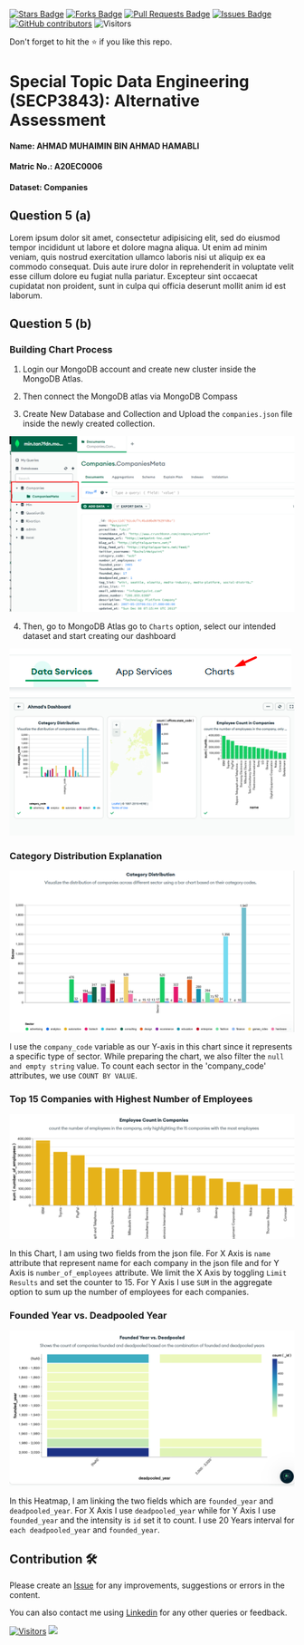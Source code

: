 <a href="https://github.com/drshahizan/SECP3843/stargazers"><img src="https://img.shields.io/github/stars/drshahizan/SECP3843" alt="Stars Badge"/></a>
<a href="https://github.com/drshahizan/SECP3843/network/members"><img src="https://img.shields.io/github/forks/drshahizan/SECP3843" alt="Forks Badge"/></a>
<a href="https://github.com/drshahizan/SECP3843/pulls"><img src="https://img.shields.io/github/issues-pr/drshahizan/SECP3843" alt="Pull Requests Badge"/></a>
<a href="https://github.com/drshahizan/SECP3843/issues"><img src="https://img.shields.io/github/issues/drshahizan/SECP3843" alt="Issues Badge"/></a>
<a href="https://github.com/drshahizan/SECP3843/graphs/contributors"><img alt="GitHub contributors" src="https://img.shields.io/github/contributors/drshahizan/SECP3843?color=2b9348"></a>
![Visitors](https://api.visitorbadge.io/api/visitors?path=https%3A%2F%2Fgithub.com%2Fdrshahizan%2FSECP3843&labelColor=%23d9e3f0&countColor=%23697689&style=flat)

Don't forget to hit the :star: if you like this repo.

# Special Topic Data Engineering (SECP3843): Alternative Assessment

#### Name: AHMAD MUHAIMIN BIN AHMAD HAMABLI

#### Matric No.: A20EC0006

#### Dataset: Companies

## Question 5 (a)

Lorem ipsum dolor sit amet, consectetur adipisicing elit, sed do eiusmod tempor incididunt ut labore et dolore magna aliqua. Ut enim ad minim veniam, quis nostrud exercitation ullamco laboris nisi ut aliquip ex ea commodo consequat. Duis aute irure dolor in reprehenderit in voluptate velit esse cillum dolore eu fugiat nulla pariatur. Excepteur sint occaecat cupidatat non proident, sunt in culpa qui officia deserunt mollit anim id est laborum.

## Question 5 (b)

### Building Chart Process

1. Login our MongoDB account and create new cluster inside the MongoDB Atlas.

2. Then connect the MongoDB atlas via MongoDB Compass

3. Create New Database and Collection and Upload the `companies.json` file inside the newly created collection.

<img src="../materials/Q5b_1.png">

4. Then, go to MongoDB Atlas go to `Charts` option, select our intended dataset and start creating our dashboard

<img src="../materials/Q5b_2.png">
<img src="../materials/Q5b_3.png">
 
### Category Distribution Explanation

<img src="../materials/Q5b_4.png">

I use the `company_code` variable as our Y-axis in this chart since it represents a specific type of sector. While preparing the chart, we also filter the `null and empty string` value. To count each sector in the 'company_code' attributes, we use `COUNT BY VALUE`.

### Top 15 Companies with Highest Number of Employees

<img src="../materials/Q5b_5.png">

In this Chart, I am using two fields from the json file. For X Axis is `name` attribute that represent name for each company in the json file and for Y Axis is `number_of_employees` attribute. We limit the X Axis by toggling `Limit Results` and set the counter to 15. For Y Axis I use `SUM` in the aggregate option to sum up the number of employees for each companies.

### Founded Year vs. Deadpooled Year

<img src="../materials/Q5b_6.png">

In this Heatmap, I am linking the two fields which are `founded_year` and `deadpooled_year`. For X Axis I use `deadpooled_year` while for Y Axis I use `founded_year` and the intensity is `id` set it to count. I use 20 Years interval for `each deadpooled_year` and `founded_year`.

### 



## Contribution 🛠️

Please create an [Issue](https://github.com/drshahizan/special-topic-data-engineering/issues) for any improvements, suggestions or errors in the content.

You can also contact me using [Linkedin](https://www.linkedin.com/in/drshahizan/) for any other queries or feedback.

[![Visitors](https://api.visitorbadge.io/api/visitors?path=https%3A%2F%2Fgithub.com%2Fdrshahizan&labelColor=%23697689&countColor=%23555555&style=plastic)](https://visitorbadge.io/status?path=https%3A%2F%2Fgithub.com%2Fdrshahizan)
![](https://hit.yhype.me/github/profile?user_id=81284918)
